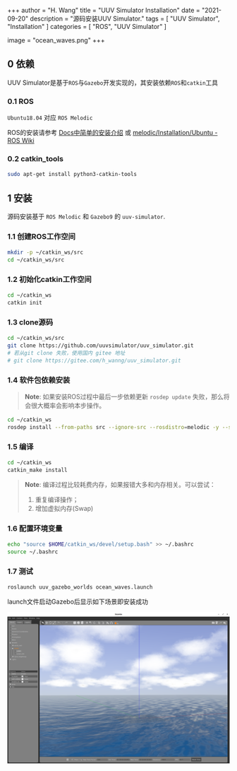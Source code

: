+++
author = "H. Wang"
title = "UUV Simulator Installation"
date = "2021-09-20"
description = "源码安装UUV Simulator."
tags = [
    "UUV Simulator",
    "Installation"
]
categories = [
    "ROS",
    "UUV Simulator"
]

image = "ocean_waves.png"
+++

## 0 依赖
UUV Simulator是基于`ROS`与`Gazebo`开发实现的，其安装依赖`ROS`和`catkin`工具

### 0.1 ROS
`Ubuntu18.04` 对应 `ROS Melodic`

ROS的安装请参考 [Docs中简单的安装介绍](https://h-wanng.github.io/p/ros-melodic-installation/) 或 [melodic/Installation/Ubuntu - ROS Wiki](https://wiki.ros.org/ROS/Installation)

### 0.2 catkin_tools
```sh
sudo apt-get install python3-catkin-tools
```

## 1 安装
源码安装基于 `ROS Melodic` 和 `Gazebo9` 的 `uuv-simulator`.
### 1.1 创建ROS工作空间
```sh
mkdir -p ~/catkin_ws/src
cd ~/catkin_ws/src
```
### 1.2 初始化catkin工作空间
```sh
cd ~/catkin_ws
catkin init
```
### 1.3 clone源码
```sh
cd ~/catkin_ws/src
git clone https://github.com/uuvsimulator/uuv_simulator.git
# 若从git clone 失败，使用国内 gitee 地址
# git clone https://gitee.com/h_wanng/uuv_simulator.git
```
### 1.4 软件包依赖安装
> **Note**: 如果安装ROS过程中最后一步依赖更新 `rosdep update` 失败，那么将会很大概率会影响本步操作。
```sh
cd ~/catkin_ws
rosdep install --from-paths src --ignore-src --rosdistro=melodic -y --skip-keys "gazebo gazebo_msgs gazebo_plugins gazebo_ros gazebo_ros_control gazebo_ros_pkgs"
```
### 1.5 编译
```sh
cd ~/catkin_ws
catkin_make install
```
> **Note**: 编译过程比较耗费内存，如果报错大多和内存相关。可以尝试：
> 1. 重复编译操作；
> 2. 增加虚拟内存(Swap)
### 1.6 配置环境变量
```sh
echo "source $HOME/catkin_ws/devel/setup.bash" >> ~/.bashrc
source ~/.bashrc
```
### 1.7 测试
```sh
roslaunch uuv_gazebo_worlds ocean_waves.launch
```
launch文件启动Gazebo后显示如下场景即安装成功

![ocean_waves 场景](gazebo-screenshot.png)

